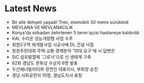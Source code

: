 # Latest News
-  Bir aile dehşeti yaşadı! Tren, otomobili 30 metre sürükledi
-  MEVLANA VE MEVLANACILIK
-  Konya'da sobadan zehirlenen 5 tarım işçisi hastaneye kaldırıldı
-  KAI, 수리온 성능개량형 사업 수주
-  회원2구역 재개발사업 시공사에 DL 건설 낙점
-  창원주민대회 주택·교통·경제분야 '10대 요구'에 시 답변은
-  SiC 섬유발열체 '그로닉'으로 신 생태계 구축
-  62회 경남도 문화상 수상자 6명 발표
-  두산에너빌리티㈜ 정연인 대표이사, 부회장 승진
-  경남 사회공헌자 10명, 경남도지사 표창
